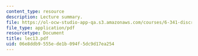 ```yaml
---
content_type: resource
description: Lecture summary.
file: https://ol-ocw-studio-app-qa.s3.amazonaws.com/courses/6-341-discrete-time-signal-processing-fall-2005/06e8ddb9555ede1b094f5dc9d17ea254_lec13.pdf
file_type: application/pdf
resourcetype: Document
title: lec13.pdf
uid: 06e8ddb9-555e-de1b-094f-5dc9d17ea254
---
```

